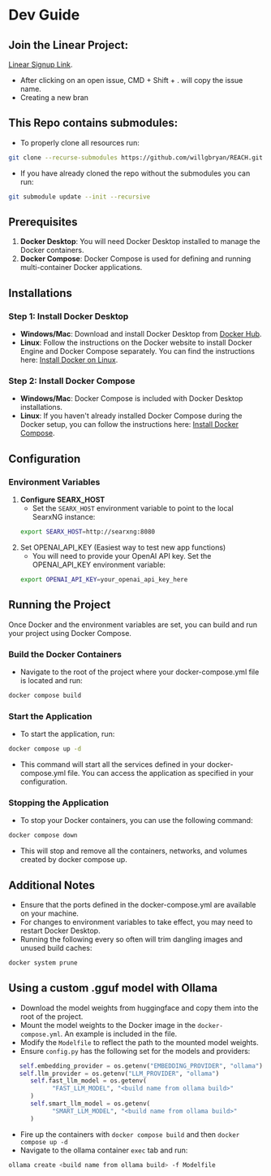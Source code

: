 # Dev Guide

## Join the Linear Project:
[Linear Signup Link](https://linear.app/reachai/join/ebdf66a96b63ba4de5a9006eecda14b1?s=4).

- After clicking on an open issue, CMD + Shift + . will copy the issue name.
- Creating a new bran

## This Repo contains submodules:

- To properly clone all resources run:
```sh
git clone --recurse-submodules https://github.com/willgbryan/REACH.git
```
- If you have already cloned the repo without the submodules you can run:
```sh
git submodule update --init --recursive
```

## Prerequisites

1. **Docker Desktop**: You will need Docker Desktop installed to manage the Docker containers. 
2. **Docker Compose**: Docker Compose is used for defining and running multi-container Docker applications.

## Installations

### Step 1: Install Docker Desktop

- **Windows/Mac**: Download and install Docker Desktop from [Docker Hub](https://www.docker.com/products/docker-desktop).
- **Linux**: Follow the instructions on the Docker website to install Docker Engine and Docker Compose separately. You can find the instructions here: [Install Docker on Linux](https://docs.docker.com/engine/install/).

### Step 2: Install Docker Compose

- **Windows/Mac**: Docker Compose is included with Docker Desktop installations.
- **Linux**: If you haven't already installed Docker Compose during the Docker setup, you can follow the instructions here: [Install Docker Compose](https://docs.docker.com/compose/install/).

## Configuration

### Environment Variables

1. **Configure SEARX_HOST**
   - Set the `SEARX_HOST` environment variable to point to the local SearxNG instance:
   ```sh
   export SEARX_HOST=http://searxng:8080
   ```
2. Set OPENAI_API_KEY (Easiest way to test new app functions)
   - You will need to provide your OpenAI API key. Set the OPENAI_API_KEY environment variable:
   ```sh
   export OPENAI_API_KEY=your_openai_api_key_here
   ```
   
## Running the Project
Once Docker and the environment variables are set, you can build and run your project using Docker Compose.

### Build the Docker Containers
   - Navigate to the root of the project where your docker-compose.yml file is located and run:
   ```sh
   docker compose build
   ```
### Start the Application
   - To start the application, run:
   ```sh
   docker compose up -d
   ```
   - This command will start all the services defined in your docker-compose.yml file. You can access the application as specified in your configuration.

### Stopping the Application
   - To stop your Docker containers, you can use the following command:
   ```sh
   docker compose down
   ```
   - This will stop and remove all the containers, networks, and volumes created by docker compose up.

## Additional Notes
   - Ensure that the ports defined in the docker-compose.yml are available on your machine.
   - For changes to environment variables to take effect, you may need to restart Docker Desktop.
   - Running the following every so often will trim dangling images and unused build caches:
   ```sh
   docker system prune
   ```
## Using a custom .gguf model with Ollama
   - Download the model weights from huggingface and copy them into the root of the project.
   - Mount the model weights to the Docker image in the `docker-compose.yml`. An example is included in the file.
   - Modify the `Modelfile` to reflect the path to the mounted model weights.
   - Ensure `config.py` has the following set for the models and providers:
   ```python
      self.embedding_provider = os.getenv("EMBEDDING_PROVIDER", "ollama")
      self.llm_provider = os.getenv("LLM_PROVIDER", "ollama")
         self.fast_llm_model = os.getenv(
               "FAST_LLM_MODEL", "<build name from ollama build>"
         )
         self.smart_llm_model = os.getenv(
               "SMART_LLM_MODEL", "<build name from ollama build>"
         )
   ```
   - Fire up the containers with `docker compose build` and then `docker compose up -d`
   - Navigate to the ollama container `exec` tab and run:
   ```sh
   ollama create <build name from ollama build> -f Modelfile
   ```
   
